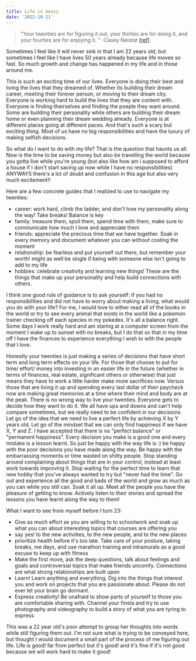 ```yaml
---
title: Life is messy
date: '2022-10-21'
---
```



> "Your twenties are for figuring it out, your thirties are for doing it, and your fourties are for enjoying it. " -Casey Neistat [[ref]](https://www.youtube.com/watch?v=KehujfbRBts&ab_channel=CaseyNeistat)

Sometimes I feel like it will never sink in that I am 22 years old, but sometimes I feel like I have lives 50 years already because life moves so fast. So much growth and change has happened in my life and in those around me.

This is such an exciting time of our lives. Everyone is doing their best and living the lives that they dreamed of. Whether its building their dream career, meeting their forever person, or moving to their dream city. Everyone is working hard to build the lives that they are content with. Everyone is finding theirselves and finding the poeple they want around. Some are building their personality while others are building their dream home or even planning their dream wedding already. Everyone is at different places going at different paces. And that's such a scary but exciting thing. Most of us have no big responsibilities and have the luxury of making selfish decisions.

So what do I want to do with my life? That is the question that haunts us all. Now is the time to be saving money but also be travelling the world because you gotta live while you're young (but also like how am i supposed to afford a house if I don't start saving up now while I have no responsibilities) ANYWAYS there's a lot of doubt and confusion in this age but also very much excitement!!

Here are a few concrete guides that I realized to use to navigate my twenties:

-   career: work hard, climb the ladder, and don't lose my personality along the way! Take breaks! Balance is key
-   family: treasure them, spoil them, spend time with them, make sure to communicate how much I love and appreciate them
-   friends: appreciate the precious time that we have together. Soak in every memory and document whatever you can without costing the moment
-   relationship: be fearless and put yourself out there, but remember your worth! might as well be single if being with someone else isn't going to add to my life
-   hobbies: celebrate creativity and learning new things! These are the things that make up your personality and help build connections with others.

I think one good rule of guidance is to ask yourself: if you had no responsibilities and did not have to worry about making a living, what would you do with your life? For me, I would love to either read all of the books in the world or try to see every animal that exists in the world like a pokemon trainer checking off each species in my pokedex. It's all a balance right. Some days I work really hard and am staring at a computer screen from the moment I wake up to sunset with no breaks, but I do that so that in my time off I have the finances to experience everything I wish to with the people that I love.

Honestly your twenties is just making a series of decisions that have short term and long term effects on your life. For those that choose to put for time/ effort/ money into investing in an easier life in the future (whether in terms of finances, real estate, significant others or otherwise) that just means they have to work a little harder make more sacrifices now. Versus those that are living it up and spending every last dollar of their paycheck now are making great memories at a time where their mind and body are at the peak. There is no wrong way to live your twenties. Everyone gets to decide how they want to do it. We all have ups and downs and can't help compare sometimes, but we really need to be confident in our decisions. Let go of the idea that we need to live a perfect life by achieving X by Y years old. Let go of the mindset that we can only find happiness if we have X, Y and Z. I have accepted that there is no "perfect balance" or "permanent happiness". Every decision you make is a good one and every mistake is a lesson learnt. So just be happy with the way life is :) be happy with the poor decisions you have made along the way. Be happy with the embarrassing moments or time wasted on shitty people. Stop standing around complaining about things that are in your control, instead at least work towards improving it. Stop waiting for the perfect time to learn that new hobby that you've always wanted to try but "never had the time". Go out and experience all the good and bads of the world and grow as much as you can while you still can. Soak it all up. Meet all the people you have the pleasure of getting to know. Actively listen to their stories and spread the lessons you have learnt along the way to them!

What I want to see from myself before I turn 23:

-   Give as much effort as you are willing to to schoolwork and soak up what you can about interesting topics that courses are offering you
-   say yes! to the new activiites, to the new people, and to the new places
-   prioritize health before it's too late. Take care of your posture, taking breaks, me days, and use marathon training and intramurals as a good excuse to keep up with fitness
-   Make the first move, ask the deep questions, talk about feelings and goals and controversial topics that make friends uncomfy. Connections are what strong relationships are built upon
-   Learn! Learn anything and everything. Dig into the things that interest you and work on projects that you are passionate about. Please do not ever let your brain go dormant.
-   Express creativity! Be unafraid to show parts of yourself to those you are comfortable sharing with. Channel your finsta and try to use photography and videography to build a story of what you are tyring to express

This was a 22 year old's poor attempt to group her thoughts into words while still figuring them out. I'm not sure what is trying to be conveyed here, but thought I would document a small part of the process of me figuring out life. Life is good! far from perfect but it's good! and it's fine if it's not good because we will work hard to make it good!
